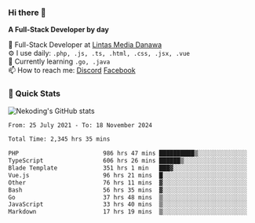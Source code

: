 ### Hi there 👋

**A Full-Stack Developer by day**

🔭 Full-Stack Developer at [Lintas Media Danawa](https://www.lintasmediadanawa.com/)  
⚙️ I use daily: `.php, .js, .ts, .html, .css, .jsx, .vue`  
🌱 Currently learning `.go, .java`  
📫 How to reach me: [Discord](https://discordapp.com/users/984448732999327766)  [Facebook](https://fb.me/tyvandi)  

### 🚀 Quick Stats  

![Nekoding's GitHub stats](https://github-readme-stats.vercel.app/api?username=nekoding&show_icons=true)

<!--START_SECTION:waka-->

```txt
From: 25 July 2021 - To: 18 November 2024

Total Time: 2,345 hrs 35 mins

PHP                        986 hrs 47 mins ██████████▒░░░░░░░░░░░░░░   40.75 %
TypeScript                 606 hrs 26 mins ██████▒░░░░░░░░░░░░░░░░░░   25.04 %
Blade Template             351 hrs 1 min   ███▓░░░░░░░░░░░░░░░░░░░░░   14.49 %
Vue.js                     96 hrs 21 mins  █░░░░░░░░░░░░░░░░░░░░░░░░   03.98 %
Other                      76 hrs 11 mins  ▓░░░░░░░░░░░░░░░░░░░░░░░░   03.15 %
Bash                       56 hrs 35 mins  ▓░░░░░░░░░░░░░░░░░░░░░░░░   02.34 %
Go                         37 hrs 48 mins  ▒░░░░░░░░░░░░░░░░░░░░░░░░   01.56 %
JavaScript                 33 hrs 40 mins  ▒░░░░░░░░░░░░░░░░░░░░░░░░   01.39 %
Markdown                   17 hrs 19 mins  ▒░░░░░░░░░░░░░░░░░░░░░░░░   00.72 %
```

<!--END_SECTION:waka-->

<!--
**nekoding/nekoding** is a ✨ _special_ ✨ repository because its `README.md` (this file) appears on your GitHub profile.

Here are some ideas to get you started:

- 🔭 I’m currently working on ...
- 🌱 I’m currently learning ...
- 👯 I’m looking to collaborate on ...
- 🤔 I’m looking for help with ...
- 💬 Ask me about ...
- 📫 How to reach me: ...
- 😄 Pronouns: ...
- ⚡ Fun fact: ...
-->
